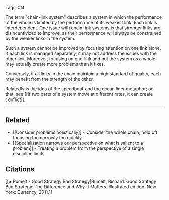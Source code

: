 Tags: #lit

The term "chain-link system" describes a system in which the performance of the whole is limited by the performance of its weakest link. Each link is interdependent. One issue with chain link systems is that stronger links are disincentivized to improve, as their performance will always be constrained by the weaker links in the system. 

Such a system cannot be improved by focusing attention on one link alone. If each link is managed separately, it may not address the issues with the other link. Moreover, focusing on one link and not the system as a whole may actually create more problems than it fixes. 

Conversely, if all links in the chain maintain a high standard of quality, each may benefit from the strength of the other. 

Relatedly is the idea of the speedboat and the ocean liner metaphor; on that, see [[If two parts of a system move at different rates, it can create conflict]].

---
## Related
- [[Consider problems holistically]] - Consider the whole chain; hold off focusing too narrowly too quickly. 
- [[Specialization narrows our perspective on what is salient to a problem]] - Treating a problem from the perspective of a single discipline limits 

## Citations
[[≈ Rumelt - Good Strategy Bad Strategy|Rumelt, Richard. Good Strategy Bad Strategy: The Difference and Why It Matters. Illustrated edition. New York: Currency, 2011.]]
